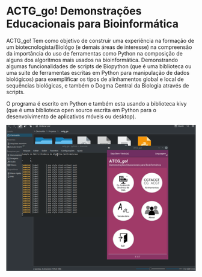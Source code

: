 # ACTG_go! Demonstrações Educacionais para Bioinformática

ACTG_go! Tem como objetivo de construir uma experiência na formação de um biotecnologista/Biológo (e demais áreas de interesse) na compreensão da importância do uso de ferramentas como Python na composição de alguns dos algoritmos mais usados na bioinformática. Demonstrando algumas funcionalidades de scripts de Biopython (que é uma biblioteca ou uma suite de ferramentas escritas em Python para manipulação de dados biológicos) para exemplificar os tipos de alinhamentos global e local de sequências biológicas, e também o Dogma Central da Biologia através de scripts.

O programa é escrito em Python e também esta usando a biblioteca kivy (que é uma biblioteca open source escrita em Python para o desenvolvimento de aplicativos móveis ou desktop).

<img src="/data/screenshort/screenshort.gif" alt="ACTG_go!"/>

